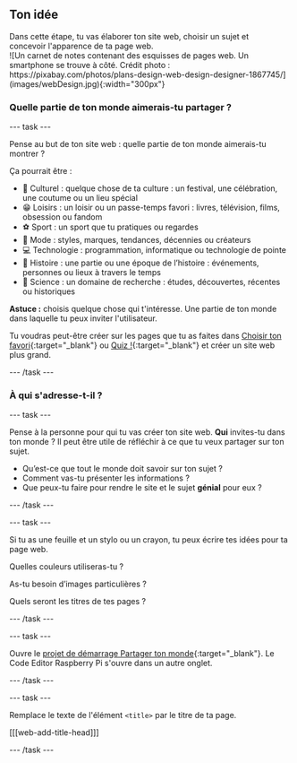 ## Ton idée

<div style="display: flex; flex-wrap: wrap">
<div style="flex-basis: 200px; flex-grow: 1; margin-right: 15px;">
Dans cette étape, tu vas élaborer ton site web, choisir un sujet et concevoir l'apparence de ta page web.
</div>
<div>
![Un carnet de notes contenant des esquisses de pages web. Un smartphone se trouve à côté. Crédit photo : https://pixabay.com/photos/plans-design-web-design-designer-1867745/](images/webDesign.jpg){:width="300px"}
</div>
</div>

### Quelle partie de ton monde aimerais-tu partager ?

\--- task ---

Pense au but de ton site web : quelle partie de ton monde aimerais-tu montrer ?

Ça pourrait être :

- 🎊 Culturel : quelque chose de ta culture : un festival, une célébration, une coutume ou un lieu spécial
- 😁 Loisirs : un loisir ou un passe-temps favori : livres, télévision, films, obsession ou fandom
- ⚽️ Sport : un sport que tu pratiques ou regardes
- 👗 Mode : styles, marques, tendances, décennies ou créateurs
- 💻 Technologie : programmation, informatique ou technologie de pointe
- 📙 Histoire : une partie ou une époque de l’histoire : événements, personnes ou lieux à travers le temps
- 🔬 Science : un domaine de recherche : études, découvertes, récentes ou historiques

**Astuce :** choisis quelque chose qui t'intéresse. Une partie de ton monde dans laquelle tu peux inviter l'utilisateur.

Tu voudras peut-être créer sur les pages que tu as faites dans [Choisir ton favori](https://projects.raspberrypi.org/fr-FR/projects/pick-votre-favori){:target="_blank"} ou [Quiz !](https://projects.raspberrypi.org/fr-FR/projects/quiz-time){:target="_blank"} et créer un site web plus grand.

\--- /task ---

### À qui s'adresse-t-il ?

\--- task ---

Pense à la personne pour qui tu vas créer ton site web. **Qui** invites-tu dans ton monde ? Il peut être utile de réfléchir à ce que tu veux partager sur ton sujet.

- Qu’est-ce que tout le monde doit savoir sur ton sujet ?
- Comment vas-tu présenter les informations ?
- Que peux-tu faire pour rendre le site et le sujet **génial** pour eux ?

\--- /task ---

\--- task ---

Si tu as une feuille et un stylo ou un crayon, tu peux écrire tes idées pour ta page web.

Quelles couleurs utiliseras-tu ?

As-tu besoin d’images particulières ?

Quels seront les titres de tes pages ?

\--- /task ---

\--- task ---

Ouvre le [projet de démarrage Partager ton monde](https://editor.raspberrypi.org/fr-FR/projects/share-your-world-starter){:target="_blank"}. Le Code Editor Raspberry Pi s'ouvre dans un autre onglet.

\--- /task ---

\--- task ---

Remplace le texte de l'élément `<title>` par le titre de ta page.

[[[web-add-title-head]]]

\--- /task ---
